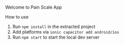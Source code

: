 Welcome to Pain Scale App

How to use
1) Run `npm install` in the extracted project
2) Add platforms via `ionic capacitor add android/ios`
3) Run `npm start` to start the local dev server
